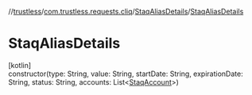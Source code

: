//[trustless](../../../index.md)/[com.trustless.requests.cliq](../index.md)/[StaqAliasDetails](index.md)/[StaqAliasDetails](-staq-alias-details.md)

# StaqAliasDetails

[kotlin]\
constructor(type: String, value: String, startDate: String, expirationDate: String, status: String, accounts: List&lt;[StaqAccount](../-staq-account/index.md)&gt;)
